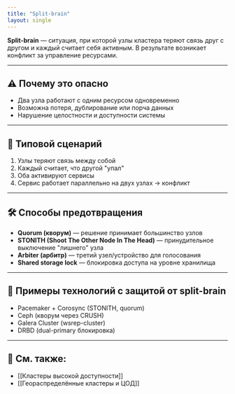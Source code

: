 ```yaml
---
title: "Split-brain"
layout: single
---
```


**Split-brain** — ситуация, при которой узлы кластера теряют связь друг с другом и каждый считает себя активным. В результате возникает конфликт за управление ресурсами.

---

## ⚠️ Почему это опасно

- Два узла работают с одним ресурсом одновременно
- Возможна потеря, дублирование или порча данных
- Нарушение целостности и доступности системы

---

## 🧪 Типовой сценарий

1. Узлы теряют связь между собой
2. Каждый считает, что другой "упал"
3. Оба активируют сервисы
4. Сервис работает параллельно на двух узлах → конфликт

---

## 🛠️ Способы предотвращения

- **Quorum (кворум)** — решение принимает большинство узлов
- **STONITH (Shoot The Other Node In The Head)** — принудительное выключение "лишнего" узла
- **Arbiter (арбитр)** — третий узел/устройство для голосования
- **Shared storage lock** — блокировка доступа на уровне хранилища

---

## 🧰 Примеры технологий с защитой от split-brain

- Pacemaker + Corosync (STONITH, quorum)
- Ceph (кворум через CRUSH)
- Galera Cluster (wsrep-cluster)
- DRBD (dual-primary блокировка)

---

## 🔗 См. также:
- [[Кластеры высокой доступности]]
- [[Геораспределённые кластеры и ЦОД]]
